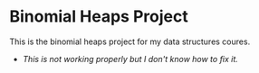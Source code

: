 # Binomial Heaps Project

This is the binomial heaps project for my data structures coures.

- *This is not working properly but I don't know how to fix it.*
